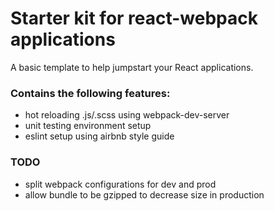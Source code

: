 # Starter kit for react-webpack applications
A basic template to help jumpstart your React applications.

### Contains the following features:
* hot reloading .js/.scss using webpack-dev-server
* unit testing environment setup
* eslint setup using airbnb style guide

### TODO
* split webpack configurations for dev and prod
* allow bundle to be gzipped to decrease size in production
